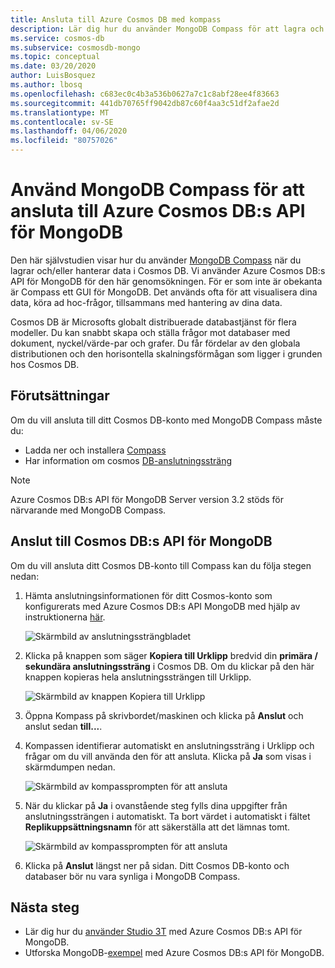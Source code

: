 ```yaml
---
title: Ansluta till Azure Cosmos DB med kompass
description: Lär dig hur du använder MongoDB Compass för att lagra och hantera data i Azure Cosmos DB.
ms.service: cosmos-db
ms.subservice: cosmosdb-mongo
ms.topic: conceptual
ms.date: 03/20/2020
author: LuisBosquez
ms.author: lbosq
ms.openlocfilehash: c683ec0c4b3a536b0627a7c1c8abf28ee4f83663
ms.sourcegitcommit: 441db70765ff9042db87c60f4aa3c51df2afae2d
ms.translationtype: MT
ms.contentlocale: sv-SE
ms.lasthandoff: 04/06/2020
ms.locfileid: "80757026"
---
```

# <a name="use-mongodb-compass-to-connect-to-azure-cosmos-dbs-api-for-mongodb"></a>Använd MongoDB Compass för att ansluta till Azure Cosmos DB:s API för MongoDB

Den här självstudien visar hur du använder [MongoDB Compass](https://www.mongodb.com/products/compass) när du lagrar och/eller hanterar data i Cosmos DB. Vi använder Azure Cosmos DB:s API för MongoDB för den här genomsökningen. För er som inte är obekanta är Compass ett GUI för MongoDB. Det används ofta för att visualisera dina data, köra ad hoc-frågor, tillsammans med hantering av dina data.

Cosmos DB är Microsofts globalt distribuerade databastjänst för flera modeller. Du kan snabbt skapa och ställa frågor mot databaser med dokument, nyckel/värde-par och grafer. Du får fördelar av den globala distributionen och den horisontella skalningsförmågan som ligger i grunden hos Cosmos DB.

## <a name="pre-requisites"></a>Förutsättningar

Om du vill ansluta till ditt Cosmos DB-konto med MongoDB Compass måste du:

* Ladda ner och installera [Compass](https://www.mongodb.com/download-center/compass?jmp=hero)
* Har information om cosmos [DB-anslutningssträng](connect-mongodb-account.md)

> [!NOTE]
> Azure Cosmos DB:s API för MongoDB Server version 3.2 stöds för närvarande med MongoDB Compass.

## <a name="connect-to-cosmos-dbs-api-for-mongodb"></a>Anslut till Cosmos DB:s API för MongoDB

Om du vill ansluta ditt Cosmos DB-konto till Compass kan du följa stegen nedan:

1. Hämta anslutningsinformationen för ditt Cosmos-konto som konfigurerats med Azure Cosmos DB:s API MongoDB med hjälp av instruktionerna [här](connect-mongodb-account.md).

    ![Skärmbild av anslutningssträngbladet](./media/mongodb-compass/mongodb-compass-connection.png)

2. Klicka på knappen som säger **Kopiera till Urklipp** bredvid din **primära / sekundära anslutningssträng** i Cosmos DB. Om du klickar på den här knappen kopieras hela anslutningssträngen till Urklipp.

    ![Skärmbild av knappen Kopiera till Urklipp](./media/mongodb-compass/mongodb-connection-copy.png)

3. Öppna Kompass på skrivbordet/maskinen och klicka på **Anslut** och anslut sedan **till...**.

4. Kompassen identifierar automatiskt en anslutningssträng i Urklipp och frågar om du vill använda den för att ansluta. Klicka på **Ja** som visas i skärmdumpen nedan.

    ![Skärmbild av kompassprompten för att ansluta](./media/mongodb-compass/mongodb-compass-detect.png)

5. När du klickar på **Ja** i ovanstående steg fylls dina uppgifter från anslutningssträngen i automatiskt. Ta bort värdet i automatiskt i fältet **Replikuppsättningsnamn** för att säkerställa att det lämnas tomt.

    ![Skärmbild av kompassprompten för att ansluta](./media/mongodb-compass/mongodb-compass-replica.png)

6. Klicka på **Anslut** längst ner på sidan. Ditt Cosmos DB-konto och databaser bör nu vara synliga i MongoDB Compass.

## <a name="next-steps"></a>Nästa steg

- Lär dig hur du [använder Studio 3T](mongodb-mongochef.md) med Azure Cosmos DB:s API för MongoDB.
- Utforska MongoDB-[exempel](mongodb-samples.md) med Azure Cosmos DB:s API för MongoDB.
